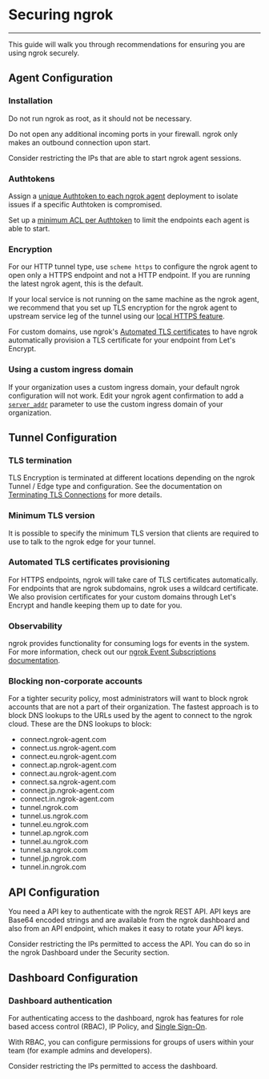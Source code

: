 # Securing ngrok

---

This guide will walk you through recommendations for ensuring you are using ngrok securely.

## Agent Configuration

### Installation

Do not run ngrok as root, as it should not be necessary.

Do not open any additional incoming ports in your firewall. ngrok only makes an outbound connection upon start.

Consider restricting the IPs that are able to start ngrok agent sessions.

### Authtokens

Assign a [unique Authtoken to each ngrok agent](/secure-tunnels/ngrok-agent/tunnel-authtokens#per-agent-authtokens) deployment to isolate issues if a specific Authtoken is compromised.

Set up a [minimum ACL per Authtoken](/secure-tunnels/ngrok-agent/tunnel-authtokens#authtoken-acl-enforcement) to limit the endpoints each agent is able to start.

### Encryption

For our HTTP tunnel type, use `scheme https` to configure the ngrok agent to open only a HTTPS endpoint and not a HTTP endpoint. If you are running the latest ngrok agent, this is the default.

If your local service is not running on the same machine as the ngrok agent, we recommend that you set up TLS encryption for the ngrok agent to upstream service leg of the tunnel using our [local HTTPS feature](/secure-tunnels/tunnels/http-tunnels#local-https).

For custom domains, use ngrok's [Automated TLS certificates](/cloud-edge/endpoints#automated-tls-certificates) to have ngrok automatically provision a TLS certificate for your endpoint from Let's Encrypt.

### Using a custom ingress domain

If your organization uses a custom ingress domain, your default ngrok configuration will not work. Edit your ngrok agent confirmation to add a [`server_addr`](/secure-tunnels/ngrok-agent/reference/config#server_addr) parameter to use the custom ingress domain of your organization.

## Tunnel Configuration

### TLS termination

TLS Encryption is terminated at different locations depending on the ngrok Tunnel / Edge type and configuration. See the documentation on [Terminating TLS Connections](/cloud-edge#terminating-tls-connections) for more details.

### Minimum TLS version

It is possible to specify the minimum TLS version that clients are required to use to talk to the ngrok edge for your tunnel.

### Automated TLS certificates provisioning

For HTTPS endpoints, ngrok will take care of TLS certificates automatically. For endpoints that are ngrok subdomains, ngrok uses a wildcard certificate. We also provision certificates for your custom domains through Let's Encrypt and handle keeping them up to date for you.

### Observability

ngrok provides functionality for consuming logs for events in the system. For more information, check out our [ngrok Event Subscriptions documentation](/cloud-edge/observability).

### Blocking non-corporate accounts

For a tighter security policy, most administrators will want to block ngrok accounts that are not a part of their organization. The fastest approach is to block DNS lookups to the URLs used by the agent to connect to the ngrok cloud. These are the DNS lookups to block:

- connect.ngrok-agent.com
- connect.us.ngrok-agent.com
- connect.eu.ngrok-agent.com
- connect.ap.ngrok-agent.com
- connect.au.ngrok-agent.com
- connect.sa.ngrok-agent.com
- connect.jp.ngrok-agent.com
- connect.in.ngrok-agent.com
- tunnel.ngrok.com
- tunnel.us.ngrok.com
- tunnel.eu.ngrok.com
- tunnel.ap.ngrok.com
- tunnel.au.ngrok.com
- tunnel.sa.ngrok.com
- tunnel.jp.ngrok.com
- tunnel.in.ngrok.com

## API Configuration

You need a API key to authenticate with the ngrok REST API. API keys are Base64 encoded strings and are available from the ngrok dashboard and also from an API endpoint, which makes it easy to rotate your API keys.

Consider restricting the IPs permitted to access the API. You can do so in the ngrok Dashboard under the Security section.

## Dashboard Configuration

### Dashboard authentication

For authenticating access to the dashboard, ngrok has features for role based access control (RBAC), IP Policy, and [Single Sign-On](/user-management#dashboard-sso).

With RBAC, you can configure permissions for groups of users within your team (for example admins and developers).

Consider restricting the IPs permitted to access the dashboard.
